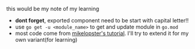 this would be my note of my learning
- **dont forget**, exported component need to be start with capital letter!!
- use `go get -u <module_name>` to get and update module in `go.mod`
- most code come from [mikelopster's tutorial](https://docs.mikelopster.dev/c/goapi-essential/chapter-3/crud). I'll try to extend it for my own variant(for learning)
